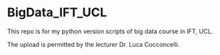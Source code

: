 # BigData_IFT_UCL
This repo is for my python version scripts of big data course in IFT, UCL.

The upload is permitted by the lecturer Dr. Luca Cocconcelli.
